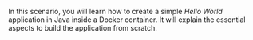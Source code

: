 
In this scenario, you will learn how to create a simple _Hello World_ application in Java inside a Docker container. It will explain the essential aspects to build the application from scratch.